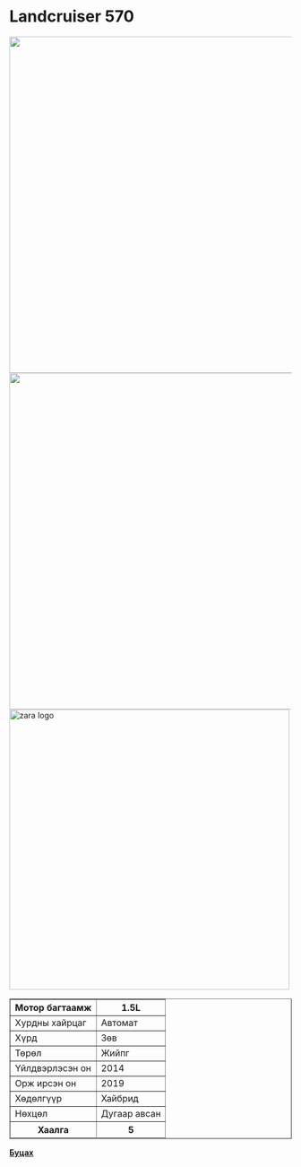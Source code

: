 # Landcruiser 570
<html>
<head>
  <img src= "https://user-images.githubusercontent.com/79790495/109489073-53e93000-7ac1-11eb-987e-645513951a2d.jpg" width="600" heigth="100"/>
  <img src= "https://user-images.githubusercontent.com/79790495/109489268-8eeb6380-7ac1-11eb-8fa8-a1a8b25f18a4.jpg" width="600" heigth="100"/>  
  <img src="https://user-images.githubusercontent.com/79790495/109489277-90b52700-7ac1-11eb-9e98-9012dcbed5d6.jpg" width="500" heigth="100" alt = "zara logo" />
</head>
<body>
  <table border="1">
    <thead>
      <tr>
        <th>Мотор багтаамж</th>
        <th>1.5L</th>
      </tr>
    </thead>
    <tfoot>
       <tr>
         <th>Хаалга</th>
         <th>5</th>
       </tr>
    </tfoot>
    <tbody>
        <tr>
         <td>Хурдны хайрцаг</td>
         <td>Автомат</td>
        </tr>
        <tr>
         <td>Хүрд</td>
         <td>Зөв</td>
        </tr>
        <tr>       
         <td>Төрөл</td>
         <td>Жийпг</td>
        </tr> 
        <tr> 
         <td>Үйлдвэрлэсэн он</td>
         <td>2014</td>
         </tr>
        <tr> 
         <td>Орж ирсэн он</td>
         <td>2019</td>
         </tr>
        <tr> 
         <td>Хөдөлгүүр</td>
         <td>Хайбрид</td>
         </tr>        
        <tr> 
         <td>Нөхцөл</td>
         <td>Дугаар авсан</td>
         </tr>      
      </tbody>
    </table>
  </body>
  <p><a href="https://lab3-itu.github.io/"><strong>Буцах</strong><a/>
    </p>
   </html>
